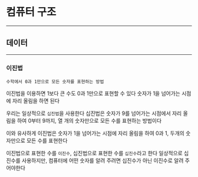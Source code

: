 # 컴퓨터 구조
---
## 데이터
---
### 이진법
```
수학에서 0과 1만으로 모든 숫자를 표현하는 방법
```
이진법을 이용하면 1보다 큰 수도 0과 1만으로 표현할 수 있다
숫자가 1을 넘어가는 시점에 자리 올림을 하면 된다

우리는 일상적으로 `십진법`을 사용한다
십진법은 숫자가 9를 넘어가는 시점에서 자리 올림을 하여 0부터 9까지, 열 개의 숫자만으로 모든 수를 표현하는 방법이다

이와 유사하게 이진법은 숫자가 1을 넘어가는 시점에 자리 올림을 하여 0과 1, 두개의 숫자만으로 모든 수를 표현한다

이진법으로 표현한 수를 `이진수`, 십진법으로 표현한 수를 `십진수`라고 한다
일상적으로 십진수를 사용하지만, 컴퓨터에 어떤 숫자를 알려 주려면 십진수가 아닌 이진수로 알려 주어야한다

